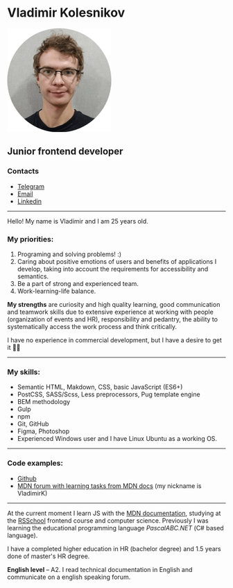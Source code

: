 # Vladimir Kolesnikov
![Me](images/me.png)
## Junior frontend developer
### Contacts
* [Telegram](https://t.me/ithrforu)
* [Email](kolesnikov.v1996@gmail.com)
* [Linkedin](https://www.linkedin.com/in/ithrforu/)

---

Hello! My name is Vladimir and I am 25 years old.

### My priorities:
1. Programing and solving problems! :)
2. Caring about positive emotions of users and benefits of applications I develop, taking into account the requirements for accessibility and semantics.
3. Be a part of strong and experienced team.
4. Work-learning-life balance.

**My strengths** are curiosity and high quality learning, good communication and teamwork skills due to extensive experience at working with people (organization of events and HR), responsibility and pedantry, the ability to systematically access the work process and think critically.

I have no experience in commercial development, but I have a desire to get it :man_technologist:

---

### My skills:
* Semantic HTML, Makdown, CSS, basic JavaScript (ES6+)
* PostCSS, SASS/Scss, Less preprocessors, Pug template engine
* BEM methodology
* Gulp
* npm
* Git, GitHub
* Figma, Photoshop
* Experienced Windows user and I have Linux Ubuntu as a working OS.

---

### Code examples:
* [Github](https://github.com/ithrforu?tab=repositories)
* [MDN forum with learning tasks from MDN docs](https://discourse.mozilla.org/c/mdn/236) (my nickname is VladimirK)

---

At the current moment I learn JS with the [MDN documentation](https://developer.mozilla.org/en-US/docs/Learn/HTML#prerequisites), studying at the [RSSchool](https://rs.school/js/) frontend course and computer science. Previously I was learning the educational programming language *PascalABC.NET* (С# based language).

I have a completed higher education in HR (bachelor degree) and 1.5 years done of master's HR degree.

**English level** – A2. I read technical documentation in English and communicate on a english speaking forum.
